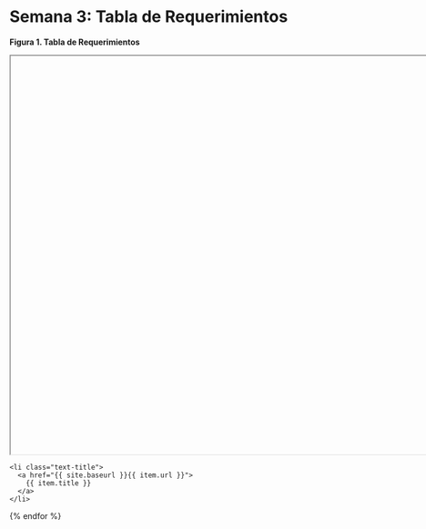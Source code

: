 
<div class="introduction">
<p align="center"> <h1>Semana 3: Tabla de Requerimientos</h1><p>
<b>Figura 1. Tabla de Requerimientos </b>
  <p align="center"><iframe src="hhttps://docs.google.com/spreadsheets/d/e/2PACX-1vTnMQiI3aoZJet5IcsBemyxRg107OLpUAt4nOf8TPXXybNCBAceM38Ez1IprZrt72SRgTtOWmn3oYSq/pubhtml?widget=true&headers=false" width="1400" height="700"></iframe></p> 

  
    <li class="text-title">
      <a href="{{ site.baseurl }}{{ item.url }}">
        {{ item.title }}
      </a>
    </li>
  {% endfor %}
  </ul>
</div>


